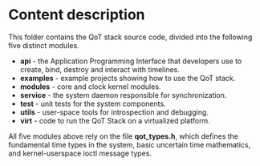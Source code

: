 # Content description #

This folder contains the QoT stack source code, divided into the following five distinct modules.

* **api** - the Application Programming Interface that developers use to create, bind, destroy and interact with timelines.
* **examples** - example projects showing how to use the QoT stack.
* **modules** - core and clock kernel modules.
* **service** - the system daemon responsible for synchronization.
* **test** - unit tests for the system components.
* **utils** - user-space tools for introspection and debugging.
* **virt** - code to run the QoT Stack on a virtualized platform.

All five modules above rely on the file **qot_types.h**, which defines the fundamental time types in the system, basic uncertain time mathematics, and kernel-userspace ioctl message types.
